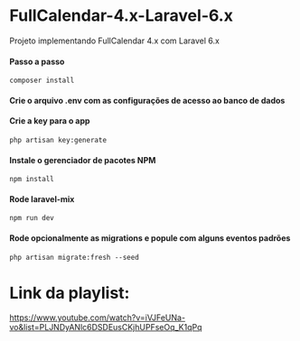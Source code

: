 # FullCalendar-4.x-Laravel-6.x
Projeto implementando FullCalendar 4.x com Laravel 6.x

#### Passo a passo
```composer install```
#### Crie o arquivo .env com as configurações de acesso ao banco de dados
#### Crie a key para o app
```php artisan key:generate```
#### Instale o gerenciador de pacotes NPM
```npm install```
#### Rode laravel-mix
```npm run dev```
#### Rode opcionalmente as migrations e popule com alguns eventos padrões
```php artisan migrate:fresh --seed```



# Link da playlist:
https://www.youtube.com/watch?v=iVJFeUNa-vo&list=PLJNDyANlc6DSDEusCKjhUPFseOq_K1qPq
